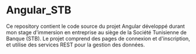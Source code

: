 # Angular_STB
Ce repository contient le code source du projet Angular développé durant mon stage d'immersion en entreprise au siège de la Société Tunisienne de Banque (STB). Le projet comprend des pages de connexion et d'inscription, et utilise des services REST pour la gestion des données.
